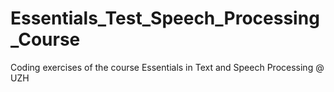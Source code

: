 # Essentials_Test_Speech_Processing_Course
Coding exercises of the course Essentials in Text and Speech Processing @ UZH 
